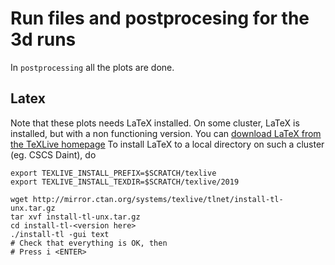 # Run files and postprocesing for the 3d runs

In ```postprocessing``` all the plots are done. 

## Latex
Note that these plots needs LaTeX installed. On some cluster, LaTeX is installed, but with a non functioning version. You can [download LaTeX from the TeXLive homepage](https://www.tug.org/texlive/acquire-netinstall.html) To install LaTeX to a local directory on such a cluster (eg. CSCS Daint), do 

    export TEXLIVE_INSTALL_PREFIX=$SCRATCH/texlive
    export TEXLIVE_INSTALL_TEXDIR=$SCRATCH/texlive/2019
    
    wget http://mirror.ctan.org/systems/texlive/tlnet/install-tl-unx.tar.gz
    tar xvf install-tl-unx.tar.gz
    cd install-tl-<version here>
    ./install-tl -gui text
    # Check that everything is OK, then
    # Press i <ENTER>